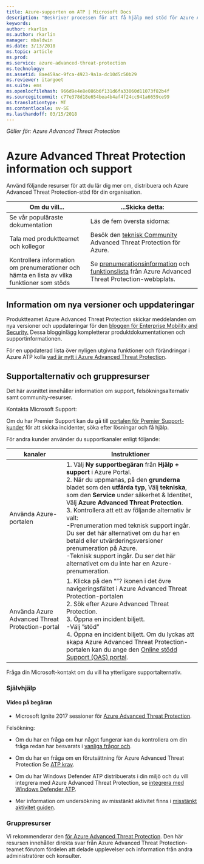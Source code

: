 ```yaml
---
title: Azure-supporten om ATP | Microsoft Docs
description: "Beskriver processen för att få hjälp med stöd för Azure ATP."
keywords: 
author: rkarlin
ms.author: rkarlin
manager: mbaldwin
ms.date: 3/13/2018
ms.topic: article
ms.prod: 
ms.service: azure-advanced-threat-protection
ms.technology: 
ms.assetid: 8ae459ac-9fca-4923-9a1a-dc10d5c50b29
ms.reviewer: itargoet
ms.suite: ems
ms.openlocfilehash: 966d9e4e8e086b6f131d6fa33060d11073f82b4f
ms.sourcegitcommit: c77e378d18e654bea4b4af4f24cc941a6659ce99
ms.translationtype: MT
ms.contentlocale: sv-SE
ms.lasthandoff: 03/15/2018
---
```

*Gäller för: Azure Advanced Threat Protection*


# <a name="azure-advanced-threat-protection-information-and-support"></a>Azure Advanced Threat Protection information och support 


Använd följande resurser för att du lär dig mer om, distribuera och Azure Advanced Threat Protection-stöd för din organisation.

|Om du vill...|...Skicka detta:|
|----|----|
|Se vår populäraste dokumentation|Läs de fem översta sidorna:|- [Vad är Azure Advanced Threat Protection?](what-is-atp.md)<br>- [Krav för Azure ATP](atp-prerequisites.md)<br>- [Azure ATP-arkitektur](atp-architecture.md)<br>- [Azure ATP-kapacitetsplanering](atp-capacity-planning.md)<br>- [Skapa en arbetsyta](install-atp-step1.md)|
|Tala med produktteamet och kollegor|Besök den [teknisk Community](https://techcommunity.microsoft.com/t5/Azure-Advanced-Threat-Protection/bd-p/AzureAdvancedThreatProtection) Advanced Threat Protection för Azure.|
|Kontrollera information om prenumerationer och hämta en lista av vilka funktioner som stöds|Se [prenumerationsinformation](https://www.microsoft.com/cloud-platform/azure-information-protection-pricing) och [funktionslista](https://www.microsoft.com/cloud-platform/azure-information-protection-features) från Azure Advanced Threat Protection-webbplats.|

## <a name="information-about-new-releases-and-updates"></a>Information om nya versioner och uppdateringar

Produktteamet Azure Advanced Threat Protection skickar meddelanden om nya versioner och uppdateringar för den [bloggen för Enterprise Mobility and Security.](https://cloudblogs.microsoft.com/enterprisemobility/author/microsoft-advanced-threat-analytics-team/)
Dessa blogginlägg kompletterar produktdokumentationen och supportinformationen.

För en uppdaterad lista över nyligen utgivna funktioner och förändringar i Azure ATP kolla [vad är nytt i Azure Advanced Threat Protection](atp-whats-new.md).

## <a name="support-options-and-community-resources"></a>Supportalternativ och gruppresurser

Det här avsnittet innehåller information om support, felsökningsalternativ samt community-resurser.

Kontakta Microsoft Support:

Om du har Premier Support kan du gå till [portalen för Premier Support-kunder](https://premier.microsoft.com/) för att skicka incidenter, söka efter lösningar och få hjälp.

För andra kunder använder du supportkanaler enligt följande:

| kanaler|Instruktioner|
|------|-----|
|Använda Azure-portalen|1. Välj **Ny supportbegäran** från **Hjälp + support** i Azure Portal. <br>2. När du uppmanas, på den **grunderna** bladet som den **utfärda typ**, Välj **tekniska**, som den **Service** under säkerhet & Identitet, Välj **Azure Advanced Threat Protection**. <br>3. Kontrollera att ett av följande alternativ är valt:<br>-Prenumeration med teknisk support ingår. Du ser det här alternativet om du har en betald eller utvärderingsversioner prenumeration på Azure.<br>-Teknisk support ingår. Du ser det här alternativet om du inte har en Azure-prenumeration.|
|Använda Azure Advanced Threat Protection-portal| 1. Klicka på den ””? ikonen i det övre navigeringsfältet i Azure Advanced Threat Protection-portalen<br>2. Sök efter Azure Advanced Threat Protection.<br>3. Öppna en incident biljett.<br>-Välj ”stöd”<br>4. Öppna en incident biljett. Om du lyckas att skapa Azure Advanced Threat Protection-portalen kan du ange den [Online stödd Support (OAS) portal](https://support.microsoft.com/assistedsupportproducts). |

Fråga din Microsoft-kontakt om du vill ha ytterligare supportalternativ.

### <a name="self-help"></a>Självhjälp

#### <a name="on-demand-videos"></a>Video på begäran

- Microsoft Ignite 2017 sessioner för [Azure Advanced Threat Protection](https://myignite.microsoft.com/sessions/53476?source=sessions).

Felsökning:

- Om du har en fråga om hur något fungerar kan du kontrollera om din fråga redan har besvarats i [vanliga frågor och](atp-technical-faq.md).

- Om du har en fråga om en förutsättning för Azure Advanced Threat Protection Se [ATP krav](atp-prerequisites.md).

- Om du har Windows Defender ATP distribuerats i din miljö och du vill integrera med Azure Advanced Threat Protection, se [integrera med Windows Defender ATP](integrate-wd-atp.md).

- Mer information om undersökning av misstänkt aktivitet finns i [misstänkt aktivitet guiden](suspicious-activity-guide.md).

### <a name="community-resources"></a>Gruppresurser

Vi rekommenderar den [för Azure Advanced Threat Protection](https://www.yammer.com/AskIPTeam). Den här resursen innehåller direkta svar från Azure Advanced Threat Protection-teamet förutom fördelen att delade upplevelser och information från andra administratörer och konsulter.
